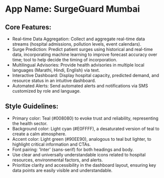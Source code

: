 # **App Name**: SurgeGuard Mumbai

## Core Features:

- Real-time Data Aggregation: Collect and aggregate real-time data streams (hospital admissions, pollution levels, event calendars).
- Surge Prediction: Predict patient surges using historical and real-time data, incorporating machine learning to improve forecast accuracy over time; tool to help decide the timing of incorporation.
- Multilingual Advisories: Provide health advisories in multiple local languages (Marathi, Hindi, English) via text.
- Interactive Dashboard: Display hospital capacity, predicted demand, and resource status in an intuitive dashboard.
- Automated Alerts: Send automated alerts and notifications via SMS customized by role and language.

## Style Guidelines:

- Primary color: Teal (#008080) to evoke trust and reliability, representing the health sector.
- Background color: Light cyan (#E0FFFF), a desaturated version of teal to create a calm atmosphere.
- Accent color: Light green (#90EE90), analogous to teal but lighter, to highlight critical information and CTAs.
- Font pairing: 'Inter' (sans-serif) for both headings and body.
- Use clear and universally understandable icons related to hospital resources, environmental factors, and alerts.
- Prioritize clarity and accessibility in the dashboard layout, ensuring key data points are easily visible and understandable.